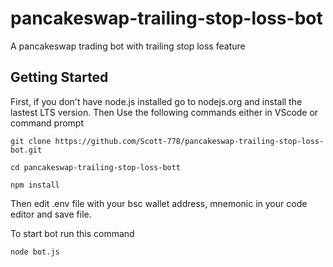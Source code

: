 # pancakeswap-trailing-stop-loss-bot
A pancakeswap trading bot with trailing stop loss feature
## Getting Started
First, if you don't have node.js installed go to nodejs.org and install the lastest LTS version.
Then Use the following commands either in VScode or command prompt 
```
git clone https://github.com/Scott-778/pancakeswap-trailing-stop-loss-bot.git
```
```
cd pancakeswap-trailing-stop-loss-bott
```
```
npm install
```
Then edit .env file with your bsc wallet address, mnemonic in your code editor and save file.

To start bot run this command
```
node bot.js
```
